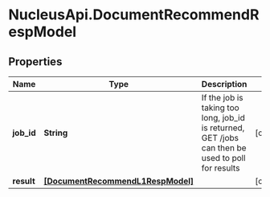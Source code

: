 # NucleusApi.DocumentRecommendRespModel

## Properties
Name | Type | Description | Notes
------------ | ------------- | ------------- | -------------
**job_id** | **String** | If the job is taking too long, job_id is returned, GET /jobs can then be used to poll for results | [optional] 
**result** | [**[DocumentRecommendL1RespModel]**](DocumentRecommendL1RespModel.md) |  | [optional] 


